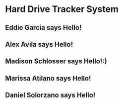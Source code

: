 # Hard Drive Tracker System

## Eddie Garcia says Hello!

## Alex Avila says Hello!

## Madison Schlosser says Hello!:)

## Marissa Atilano says Hello!


## Daniel Solorzano says Hello!
